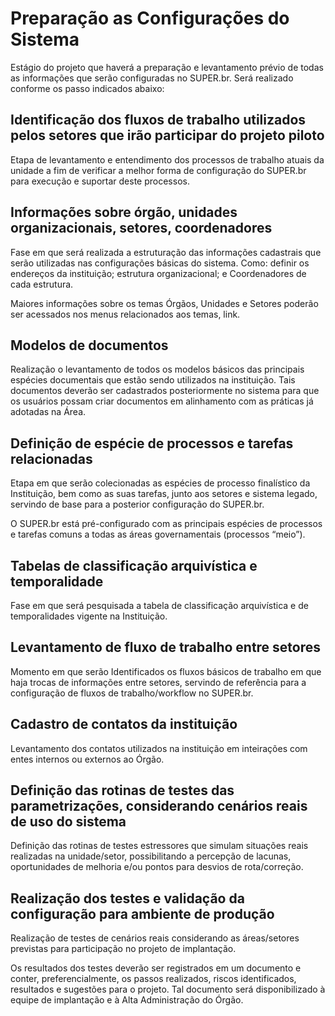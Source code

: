 # Preparação as Configurações do Sistema

Estágio do projeto que haverá a preparação e levantamento prévio de todas as informações que serão configuradas no SUPER.br. Será realizado conforme os passo indicados abaixo: 

## Identificação dos fluxos de trabalho utilizados pelos setores que irão participar do projeto piloto

Etapa de levantamento e entendimento dos processos de trabalho atuais da unidade a fim de verificar a melhor forma de configuração do SUPER.br para execução e suportar deste processos. 

## Informações sobre órgão, unidades organizacionais, setores, coordenadores

Fase em que será realizada a estruturação das informações cadastrais que serão utilizadas nas configurações básicas do sistema. Como: definir os endereços da instituição; estrutura organizacional; e Coordenadores de cada estrutura. 

Maiores informações sobre os temas Órgãos, Unidades e Setores poderão ser acessados nos menus relacionados aos temas, link. 

## Modelos de documentos

Realização o levantamento de todos os modelos básicos das principais espécies documentais que estão sendo utilizados na instituição. Tais documentos deverão ser cadastrados posteriormente no sistema para que os usuários possam criar documentos em alinhamento com as práticas já adotadas na Área. 

## Definição de espécie de processos e tarefas relacionadas

Etapa em que serão colecionadas as espécies de processo finalístico da Instituição, bem como as suas tarefas, junto aos setores e sistema legado, servindo de base para a posterior configuração do SUPER.br. 

O SUPER.br está pré-configurado com as principais espécies de processos e tarefas comuns a todas as áreas governamentais (processos “meio”). 

## Tabelas de classificação arquivística e temporalidade

Fase em que será pesquisada a tabela de classificação arquivística e de temporalidades vigente na Instituição. 

## Levantamento de fluxo de trabalho entre setores

Momento em que serão Identificados os fluxos básicos de trabalho em que haja trocas de informações entre setores, servindo de referência para a configuração de fluxos de trabalho/workflow no SUPER.br. 

## Cadastro de contatos da instituição

Levantamento dos contatos utilizados na instituição em inteirações com entes internos ou externos ao Órgão. 

## Definição das rotinas de testes das parametrizações, considerando cenários reais de uso do sistema

Definição das rotinas de testes estressores que simulam situações reais realizadas na unidade/setor, possibilitando a percepção de lacunas, oportunidades de melhoria e/ou pontos para desvios de rota/correção. 

## Realização dos testes e validação da configuração para ambiente de produção

Realização de testes de cenários reais considerando as áreas/setores previstas para participação no projeto de implantação. 

Os resultados dos testes deverão ser registrados em um documento e conter, preferencialmente, os passos realizados, riscos identificados, resultados e sugestões para o projeto. Tal documento será disponibilizado à equipe de implantação e à Alta Administração do Órgão.
